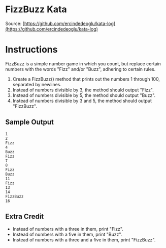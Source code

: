 FizzBuzz Kata
=============

Source: [https://github.com/ercindedeoglu/kata-log](https://github.com/ercindedeoglu/kata-log)

# Instructions #

FizzBuzz is a simple number game in which you count, but replace certain numbers with the words "Fizz" and/or "Buzz", adhering to certain rules.

1. Create a FizzBuzz() method that prints out the numbers 1 through 100, separated by newlines.
2. Instead of numbers divisible by 3, the method should output "Fizz".
3. Instead of numbers divisible by 5, the method should output "Buzz".
4. Instead of numbers divisible by 3 and 5, the method should output "FizzBuzz".

## Sample Output ##
    1
    2
    Fizz
    4
    Buzz
    Fizz
    7
    8
    Fizz
    Buzz
    11
    Fizz
    13
    14
    FizzBuzz
    16

## Extra Credit ##
- Instead of numbers with a three in them, print "Fizz".
- Instead of numbers with a five in them, print "Buzz".
- Instead of numbers with a three and a five in them, print "FizzBuzz".